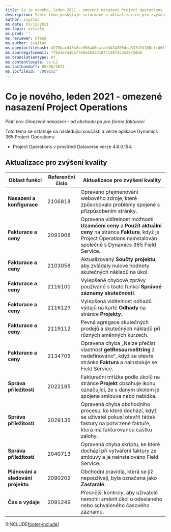 ```yaml
---
title: Co je nového, leden 2021 - omezené nasazení Project Operations
description: Tohle téma poskytuje informace o aktualizacích pro zvýšení kvality, které jsou k dispozici v omezeném nasazení Project Operations z ledna 2021.
author: sigitac
ms.date: 01/12/2021
ms.topic: article
ms.prod: ''
ms.reviewer: kfend
ms.author: sigitac
ms.openlocfilehash: d275bacd13b2ec896a40cafab3434200dca537d7d108cfc46370b01b67c98aa2
ms.sourcegitcommit: 7f8d1e7a16af769adb43d1877c28fdce53975db8
ms.translationtype: HT
ms.contentlocale: cs-CZ
ms.lasthandoff: 08/06/2021
ms.locfileid: "7009253"
---
```

# <a name="whats-new-january-2021---project-operations-lite-deployment"></a>Co je nového, leden 2021 - omezené nasazení Project Operations


_Platí pro: Omezené nasazení – od obchodu po pro forma fakturaci_

Toto téma se vztahuje na následující součásti a verze aplikace Dynamics 365 Project Operations:

  - Project Operations v prostředí Dataverse verze 4.6.0.154.
  
## <a name="quality-updates"></a>Aktualizace pro zvýšení kvality

| **Oblast funkcí** | **Referenční číslo** | **Aktualizace pro zvýšení kvality** |
| --- | --- | --- |
| **Nasazení a konfigurace** | 2106818 | Opraveno přejmenování webového zdroje, které způsobovalo problémy spojené s přizpůsobením stránky. |
| **Fakturace a ceny** | 2091908 | Opravena viditelnost možností **Uzamčení ceny** a **Použít aktuální ceny** na stránce **Faktura**, když je Project Operations nainstalován společně s Dynamics 365 Field Service. |
| **Fakturace a ceny** | 2103058 | Aktualizovaný **Součty projektu**, aby zvládaly nulové hodnoty skutečných nákladů na úkol. |
| **Fakturace a ceny** | 2116100 | Vylepšené chybové zprávy používané s touto funkcí **Správné záznamy skutečností**. |
| **Fakturace a ceny** | 2116129 | Vylepšená viditelnost odhadů výdajů na kartě **Odhady** na stránce **Projekty**. |
| **Fakturace a ceny** | 2119112 | Pevná agregace skutečných prodejů a skutečných nákladů při různých směnných kurzech. |
| **Fakturace a ceny** | 2134705 | Opravena chyba „Nelze přečíst vlastnost **getResourceString** z nedefinováno“, když se otevře stránka **Faktura** a nainstaluje se Field Service. |
| **Správa příležitostí** | 2022195 | Fakturační mřížka podle úkolů na stránce **Projekt** obsahuje ikonu označující, že s daným úkolem je spojena smlouva nebo nabídka. |
| **Správa příležitostí** | 2029135 | Opravená chyba obchodního procesu, ke které dochází, když se uživatel pokusí otevřít řádek faktury na potvrzené faktuře, která má fakturovanou částku zálohy. |
| **Správa příležitostí** | 2040713 | Opravená chyba skriptu, ke které dochází při vytváření faktury ze smlouvy a je nainstalováno Field Service. |
| **Plánování a sledování projektu** | 2090202 | Obchodní pravidla, která se již nepoužívají, byla označena jako **Zastaralé**. |
| **Čas a výdaje** | 2091249 | Přesnější kontroly, aby uživatelé nemohli změnit úkol u odeslaného nebo schváleného časového záznamu. |


[!INCLUDE[footer-include](../../includes/footer-banner.md)]